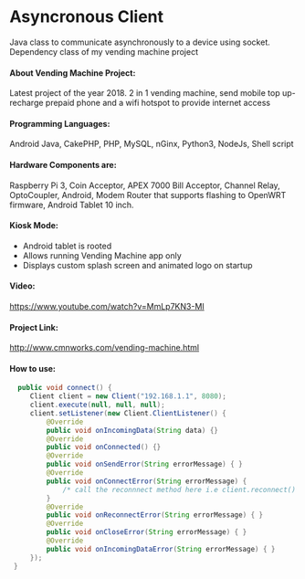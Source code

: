 # Asyncronous Client
Java class to communicate asynchronously to a device using socket. Dependency class of my vending machine project

#### About Vending Machine Project:
Latest project of the year 2018. 2 in 1 vending machine, send mobile top up-recharge prepaid phone and a wifi hotspot to provide internet access

#### Programming Languages:
Android Java, CakePHP, PHP, MySQL, nGinx, Python3, NodeJs, Shell script

#### Hardware Components are: 
Raspberry Pi 3, Coin Acceptor, APEX 7000 Bill Acceptor, Channel Relay, OptoCoupler, Android, Modem Router that supports flashing to OpenWRT firmware, Android Tablet 10 inch.

#### Kiosk Mode:
+ Android tablet is rooted
+ Allows running Vending Machine app only
+ Displays custom splash screen and animated logo on startup

#### Video:
https://www.youtube.com/watch?v=MmLp7KN3-MI

#### Project Link:
http://www.cmnworks.com/vending-machine.html

#### How to use:

   ```java
     public void connect() {
        Client client = new Client("192.168.1.1", 8080);
        client.execute(null, null, null);
        client.setListener(new Client.ClientListener() {
            @Override
            public void onIncomingData(String data) {}
            @Override
            public void onConnected() {}
            @Override
            public void onSendError(String errorMessage) { }
            @Override
            public void onConnectError(String errorMessage) {
                /* call the reconnnect method here i.e client.reconnect() */
            }
            @Override
            public void onReconnectError(String errorMessage) { }
            @Override
            public void onCloseError(String errorMessage) { }
            @Override
            public void onIncomingDataError(String errorMessage) { }
        });
    }



